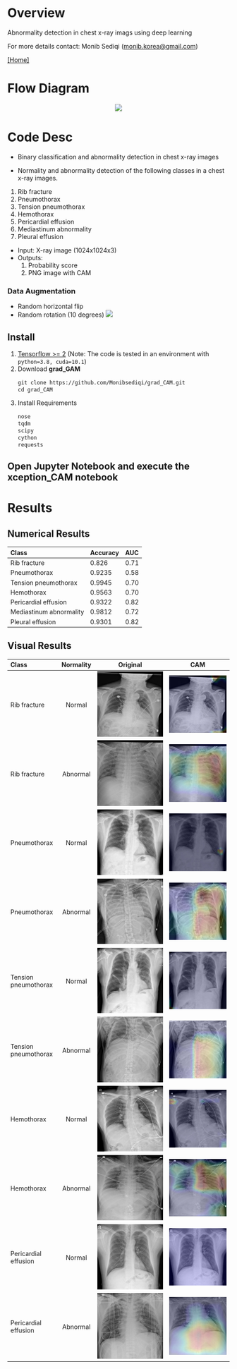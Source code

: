 # Overview
Abnormality detection in chest x-ray imags using deep learning


For more details contact: 
Monib Sediqi (monib.korea@gmail.com)

[[Home]](http://monibsediqi.github.io) 

# Flow Diagram

<p align='center'>
  <img src="https://user-images.githubusercontent.com/42628945/184998200-40221f8c-f225-436c-87c1-3aa6de9c6a9e.jpg" width=1000)
</p>  

# Code Desc

* Binary classification and abnormality detection in chest x-ray images

* Normality and abnormality detection of the following classes in a chest x-ray images.
1. Rib fracture
2. Pneumothorax
3. Tension pneumothorax
4. Hemothorax
5. Pericardial effusion
6. Mediastinum abnormality
7. Pleural effusion

* Input: X-ray image (1024x1024x3)
* Outputs:
    1. Probability score
    2. PNG image with CAM


### Data Augmentation
* Random horizontal flip 
* Random rotation (10 degrees)
![](images/cda_augmentation.JPG)

## Install
1. [Tensorflow >= 2](https://www.tensorflow.org/) (Note: The code is tested in an environment with `python=3.8, cuda=10.1`)
2. Download **grad_GAM**
   ```
   git clone https://github.com/Monibsediqi/grad_CAM.git
   cd grad_CAM
   ```
3. Install Requirements
   ```
   nose
   tqdm
   scipy
   cython
   requests
   ```

## Open Jupyter Notebook and execute the xception_CAM notebook

# Results

## Numerical Results
| Class | Accuracy | AUC |
|:----|:----|:----|
| Rib fracture | 0.826 |  0.71 |
| Pneumothorax | 0.9235 | 0.58 |
| Tension pneumothorax| 0.9945 | 0.70 |
| Hemothorax| 0.9563 | 0.70 |
| Pericardial effusion | 0.9322 | 0.82 |
| Mediastinum abnormality | 0.9812 | 0.72  |
| Pleural effusion | 0.9301 |  0.82 |
### 
## Visual Results
|Class|Normality|Original | CAM | 
|:----|:---:|:---:|:---:|
|Rib fracture| Normal |![](Assets/rib/orig/8_res.jpg)| ![](Assets/rib/norm/Serial_No8.jpg) |
|Rib fracture| Abnormal |![](Assets/rib/orig/154_res.jpg)| ![](Assets/rib/abnorm/Serial_No154.jpg) |
|Pneumothorax| Normal |![](Assets/pneumo/orig/6_res.jpg)| ![](Assets/pneumo/norm/Serial_No6.jpg) |
|Pneumothorax| Abnormal |![](Assets/pneumo/orig/165_res.jpg)| ![](Assets/pneumo/abnorm/Serial_No165.jpg) |
|Tension pneumothorax| Normal |![](Assets/ten/orig/11_res.jpg)| ![](Assets/ten/norm/Serial_No11.jpg) |
Tension pneumothorax| Abnormal |![](Assets/ten/orig/148_res.jpg)| ![](Assets/ten/abnorm/Serial_No148.jpg) |
|Hemothorax| Normal |![](Assets/homo/orig/36_res.jpg)| ![](Assets/homo/norm/Serial_No36.jpg) |
|Hemothorax| Abnormal |![](Assets/homo/orig/429_res.jpg)| ![](Assets/homo/abnorm/Serial_No429.jpg) |
|Pericardial effusion| Normal |![](Assets/peri/orig/1_res.jpg)| ![](Assets/peri/norm/Serial_No1.jpg) |
|Pericardial effusion| Abnormal |![](Assets/peri/orig/399_res.jpg)| ![](Assets/peri/abnorm/Serial_No399.jpg) |



